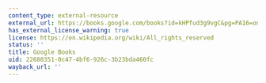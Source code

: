 ```yaml
---
content_type: external-resource
external_url: https://books.google.com/books?id=kHPfud3g9vgC&pg=PA16=onepage#v=onepage&q&f=false
has_external_license_warning: true
license: https://en.wikipedia.org/wiki/All_rights_reserved
status: ''
title: Google Books
uid: 22680351-0c47-4bf6-926c-3b23bda460fc
wayback_url: ''
---
```

